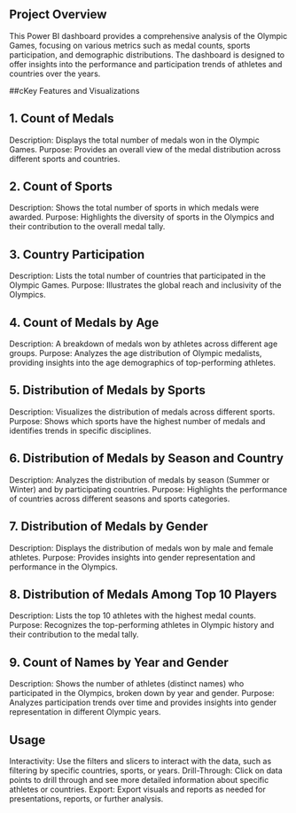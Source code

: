 ## Project Overview
This Power BI dashboard provides a comprehensive analysis of the Olympic Games, focusing on various metrics such as medal counts, sports participation, and demographic distributions. The dashboard is designed to offer insights into the performance and participation trends of athletes and countries over the years.

##cKey Features and Visualizations
## 1. Count of Medals
Description: Displays the total number of medals won in the Olympic Games.
Purpose: Provides an overall view of the medal distribution across different sports and countries.
## 2. Count of Sports
Description: Shows the total number of sports in which medals were awarded.
Purpose: Highlights the diversity of sports in the Olympics and their contribution to the overall medal tally.
## 3. Country Participation
Description: Lists the total number of countries that participated in the Olympic Games.
Purpose: Illustrates the global reach and inclusivity of the Olympics.
## 4. Count of Medals by Age
Description: A breakdown of medals won by athletes across different age groups.
Purpose: Analyzes the age distribution of Olympic medalists, providing insights into the age demographics of top-performing athletes.
## 5. Distribution of Medals by Sports
Description: Visualizes the distribution of medals across different sports.
Purpose: Shows which sports have the highest number of medals and identifies trends in specific disciplines.
## 6. Distribution of Medals by Season and Country
Description: Analyzes the distribution of medals by season (Summer or Winter) and by participating countries.
Purpose: Highlights the performance of countries across different seasons and sports categories.
## 7. Distribution of Medals by Gender
Description: Displays the distribution of medals won by male and female athletes.
Purpose: Provides insights into gender representation and performance in the Olympics.
## 8. Distribution of Medals Among Top 10 Players
Description: Lists the top 10 athletes with the highest medal counts.
Purpose: Recognizes the top-performing athletes in Olympic history and their contribution to the medal tally.
## 9. Count of Names by Year and Gender
Description: Shows the number of athletes (distinct names) who participated in the Olympics, broken down by year and gender.
Purpose: Analyzes participation trends over time and provides insights into gender representation in different Olympic years.
## Usage
Interactivity: Use the filters and slicers to interact with the data, such as filtering by specific countries, sports, or years.
Drill-Through: Click on data points to drill through and see more detailed information about specific athletes or countries.
Export: Export visuals and reports as needed for presentations, reports, or further analysis.
